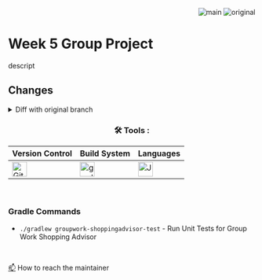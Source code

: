 <div align="right">
 
![main](https://github.com/Kyle-Gortych-Kenzie-Group-Work-T2/Week5GroupWork/actions/workflows/main.yml/badge.svg) ![original](https://github.com/Kyle-Gortych-Kenzie-Group-Work-T2/Week5GroupWork/actions/workflows/original.yml/badge.svg?branch=original)

</div>

# Week 5 Group Project
descript

## Changes
<details>
<summary>Diff with original branch</summary>

<details>
<summary>blank.java</summary>
 
```diff
blank
```
</details>

</details>

<div align="center">
 
### :hammer_and_wrench: Tools :

| Version Control | Build System | Languages |
| --------------- | ------------ | --------- |
| <img src="https://img.shields.io/badge/Git-white?style=plastic&logo=git&logoColor=red" title="Git" alt="Git" height="30"/> | <img src="https://img.shields.io/badge/Gradle-white?style=plastic&logo=gradle&logoColor=black" title="gradle" alt="gradle" height="30"/> | <img src="https://custom-icon-badges.demolab.com/badge/Java-white.svg?&sytle=plastic&logo=java" title="Java" alt="Java" height="30"/> |
</div>
<br>

### Gradle Commands

* `./gradlew groupwork-shoppingadvisor-test` - Run Unit Tests for Group Work Shopping Advisor
<br>

<a href="your-gmail-link?">:mailbox:</a> How to reach the maintainer
